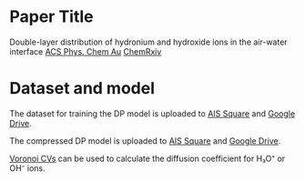 # Paper Title

Double-layer distribution of hydronium and hydroxide ions in the air-water interface
[ACS Phys. Chem Au](https://pubs.acs.org/doi/10.1021/acsphyschemau.3c00076)
[ChemRxiv](https://chemrxiv.org/engage/chemrxiv/article-details/64a1f26aba3e99daef69917a)

# Dataset and model

The dataset for training the DP model is uploaded to [AIS Square](https://www.aissquare.com/datasets/detail?pageType=datasets&name=SCAN_H2O_H3O_OH&id=243) and [Google Drive](https://drive.google.com/drive/folders/1zvCP1M3pYGL3f9ChUUl8n3BHkmCoWi52?usp=drive_link).

The compressed DP model is uploaded to [AIS Square](https://www.aissquare.com/models/detail?pageType=models&name=SCAN_H2O_H3O_OH&id=242) and [Google Drive](https://drive.google.com/drive/folders/1zvCP1M3pYGL3f9ChUUl8n3BHkmCoWi52?usp=drive_link).

[Voronoi CVs](https://github.com/Zhang-pchao/OilWaterInterface/tree/main/Ion_Diffusion_Coefficient) can be used to calculate the diffusion coefficient for H₃O⁺ or OH⁻ ions.
